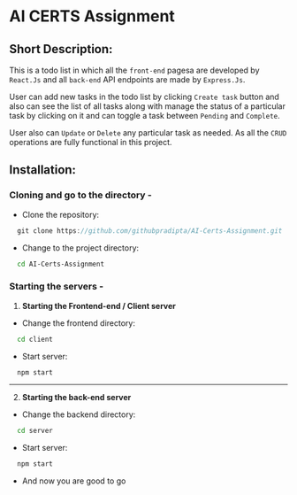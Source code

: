 
# AI CERTS Assignment

## Short Description:
This is a todo list in which all the `front-end` pagesa are developed by `React.Js` and all `back-end` API endpoints are made by `Express.Js`.

User can add new tasks in the todo list by clicking `Create task` button and also can see the list of all tasks along with manage the status of a particular task by clicking on it and can toggle a task between `Pending` and `Complete`.

User also can `Update` or `Delete` any particular task as needed. As all the `CRUD` operations are fully functional in this project.
## Installation:

### Cloning and go to the directory - 

- Clone the repository:
```java
  git clone https://github.com/githubpradipta/AI-Certs-Assignment.git
```

- Change to the project directory:
```bash
  cd AI-Certs-Assignment
```

### Starting the servers - 

1. **Starting the Frontend-end / Client server**
   
- Change the frontend directory:
```bash
  cd client
```
- Start server:
```bash
  npm start
```
---
2. **Starting the back-end server**
   
- Change the backend directory:
```bash
  cd server
```
- Start server:
```bash
  npm start
```

- And now you are good to go
